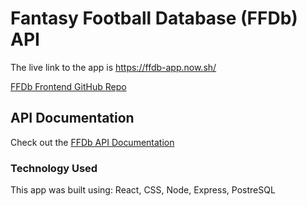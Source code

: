 # Fantasy Football Database (FFDb) API

The live link to the app is https://ffdb-app.now.sh/

[FFDb Frontend GitHub Repo](https://github.com/cmacdonald131/ffdb-app.git)


## API Documentation

Check out the [FFDb API Documentation](https://gist.github.com/cmacdonald131/fa842dae7903cc1767b3dceb451a9142)


### Technology Used

This app was built using:
React,
CSS,
Node,
Express,
PostreSQL
